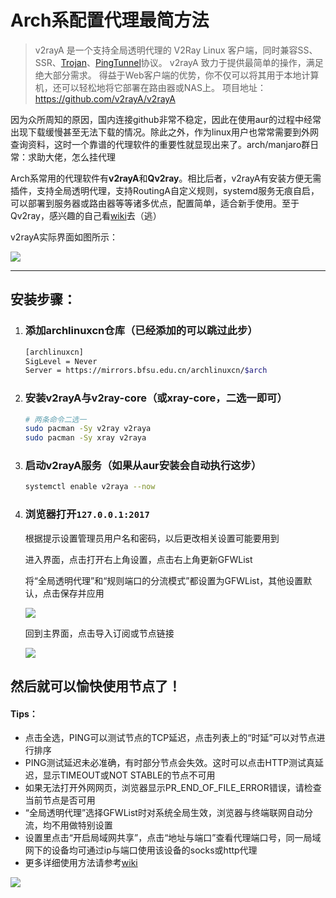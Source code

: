 # Arch系配置代理最简方法

> v2rayA 是一个支持全局透明代理的 V2Ray Linux 客户端，同时兼容SS、SSR、[Trojan](https://github.com/trojan-gfw/trojan)、[PingTunnel](https://github.com/esrrhs/pingtunnel)协议。 
> v2rayA 致力于提供最简单的操作，满足绝大部分需求。
> 得益于Web客户端的优势，你不仅可以将其用于本地计算机，还可以轻松地将它部署在路由器或NAS上。
> 项目地址：https://github.com/v2rayA/v2rayA

因为众所周知的原因，国内连接github非常不稳定，因此在使用aur的过程中经常出现下载缓慢甚至无法下载的情况。除此之外，作为linux用户也常常需要到外网查询资料，这时一个靠谱的代理软件的重要性就显现出来了。arch/manjaro群日常：求助大佬，怎么挂代理

Arch系常用的代理软件有**v2rayA**和**Qv2ray**。相比后者，v2rayA有安装方便无需插件，支持全局透明代理，支持RoutingA自定义规则，systemd服务无痕自启，可以部署到服务器或路由器等等诸多优点，配置简单，适合新手使用。至于Qv2ray，感兴趣的自己看[wiki](https://qv2ray.net/lang/zh/)去（逃）

v2rayA实际界面如图所示：

![](https://gitee.com/brx86/picpool/raw/master/2021/04/30/ea3c67eee9eace078ce5abcf86dd0371.png)

****

## 安装步骤：

1. ### 添加archlinuxcn仓库（已经添加的可以跳过此步）

   ```bash
   [archlinuxcn]
   SigLevel = Never
   Server = https://mirrors.bfsu.edu.cn/archlinuxcn/$arch
   ```

2. ### 安装v2rayA与v2ray-core（或xray-core，二选一即可）

   ```bash
   # 两条命令二选一
   sudo pacman -Sy v2ray v2raya
   sudo pacman -Sy xray v2raya
   ```

3. ### 启动v2rayA服务（如果从aur安装会自动执行这步）

   ```bash
   systemctl enable v2raya --now
   ```

4. ### 浏览器打开```127.0.0.1:2017```

   根据提示设置管理员用户名和密码，以后更改相关设置可能要用到

   进入界面，点击打开右上角设置，点击右上角更新GFWList

   将“全局透明代理”和“规则端口的分流模式”都设置为GFWList，其他设置默认，点击保存并应用

   

   ![](https://gitee.com/brx86/picpool/raw/master/2021/04/30/47afd5970428841055b5f3aa22f15771.png)

   回到主界面，点击导入订阅或节点链接

   ![](https://gitee.com/brx86/picpool/raw/master/2021/04/30/2c3dd3d9df50c80d40d6c0a926d6487f.png)

## 然后就可以愉快使用节点了！

#### Tips：

- 点击全选，PING可以测试节点的TCP延迟，点击列表上的“时延”可以对节点进行排序
- PING测试延迟未必准确，有时部分节点会失效。这时可以点击HTTP测试真延迟，显示TIMEOUT或NOT STABLE的节点不可用
- 如果无法打开外网网页，浏览器显示PR_END_OF_FILE_ERROR错误，请检查当前节点是否可用
- “全局透明代理”选择GFWList时对系统全局生效，浏览器与终端联网自动分流，均不用做特别设置
- 设置里点击“开启局域网共享”，点击“地址与端口”查看代理端口号，同一局域网下的设备均可通过ip与端口使用该设备的socks或http代理
- 更多详细使用方法请参考[wiki](https://github.com/v2rayA/v2rayA/wiki/Home_zh)

![](https://gitee.com/brx86/picpool/raw/master/2021/04/30/ea3c67eee9eace078ce5abcf86dd0371.png)